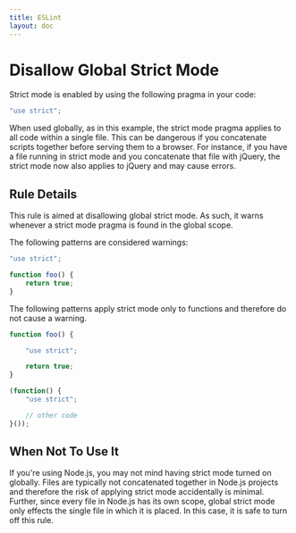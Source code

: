 ```yaml
---
title: ESLint
layout: doc
---
```

# Disallow Global Strict Mode

Strict mode is enabled by using the following pragma in your code:

```js
"use strict";
```

When used globally, as in this example, the strict mode pragma applies to all code within a single file. This can be dangerous if you concatenate scripts together before serving them to a browser. For instance, if you have a file running in strict mode and you concatenate that file with jQuery, the strict mode now also applies to jQuery and may cause errors.

## Rule Details

This rule is aimed at disallowing global strict mode. As such, it warns whenever a strict mode pragma is found in the global scope.


The following patterns are considered warnings:

```js
"use strict";

function foo() {
    return true;
}
```

The following patterns apply strict mode only to functions and therefore do not cause a warning.

```js
function foo() {

    "use strict";

    return true;
}

(function() {
    "use strict";

    // other code
}());
```

## When Not To Use It

If you're using Node.js, you may not mind having strict mode turned on globally. Files are typically not concatenated together in Node.js projects and therefore the risk of applying strict mode accidentally is minimal. Further, since every file in Node.js has its own scope, global strict mode only effects the single file in which it is placed. In this case, it is safe to turn off this rule.
